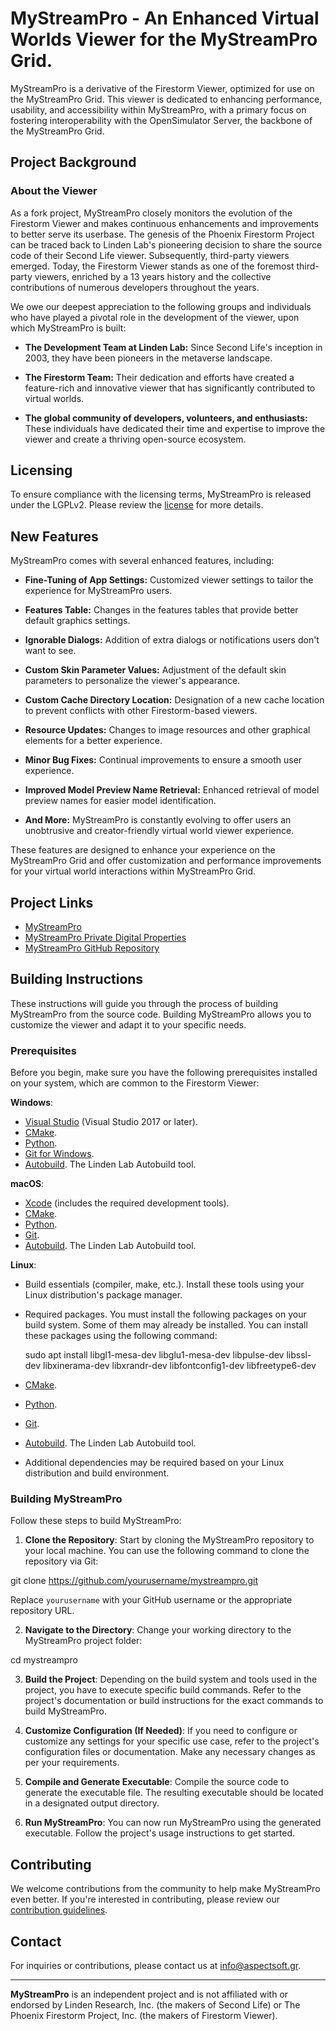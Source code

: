 # MyStreamPro - An Enhanced Virtual Worlds Viewer for the MyStreamPro Grid.

MyStreamPro is a derivative of the Firestorm Viewer, optimized for use on the MyStreamPro Grid. This viewer is dedicated to enhancing performance, usability, and accessibility within MyStreamPro, with a primary focus on fostering interoperability with the OpenSimulator Server, the backbone of the MyStreamPro Grid.

## Project Background

### About the Viewer

As a fork project, MyStreamPro closely monitors the evolution of the Firestorm Viewer and makes continuous enhancements and improvements to better serve its userbase. The genesis of the Phoenix Firestorm Project can be traced back to Linden Lab's pioneering decision to share the source code of their Second Life viewer. Subsequently, third-party viewers emerged. Today, the Firestorm Viewer stands as one of the foremost third-party viewers, enriched by a 13 years history and the collective contributions of numerous developers throughout the years. 

We owe our deepest appreciation to the following groups and individuals who have played a pivotal role in the development of the viewer, upon which MyStreamPro is built:

- **The Development Team at Linden Lab:** Since Second Life's inception in 2003, they have been pioneers in the metaverse landscape.

- **The Firestorm Team:** Their dedication and efforts have created a feature-rich and innovative viewer that has significantly contributed to virtual worlds.

- **The global community of developers, volunteers, and enthusiasts:** These individuals have dedicated their time and expertise to improve the viewer and create a thriving open-source ecosystem.

## Licensing 

To ensure compliance with the licensing terms, MyStreamPro is released under the LGPLv2. Please review the [license](LICENSE) for more details.

## New Features

MyStreamPro comes with several enhanced features, including:

- **Fine-Tuning of App Settings:** Customized viewer settings to tailor the experience for MyStreamPro users.

- **Features Table:** Changes in the features tables that provide better default graphics settings.

- **Ignorable Dialogs:** Addition of extra dialogs or notifications users don't want to see.

- **Custom Skin Parameter Values:** Adjustment of the default skin parameters to personalize the viewer's appearance.

- **Custom Cache Directory Location:** Designation of a new cache location to prevent conflicts with other Firestorm-based viewers.

- **Resource Updates:** Changes to image resources and other graphical elements for a better experience.

- **Minor Bug Fixes:** Continual improvements to ensure a smooth user experience.

- **Improved Model Preview Name Retrieval:** Enhanced retrieval of model preview names for easier model identification.

- **And More:** MyStreamPro is constantly evolving to offer users an unobtrusive and creator-friendly virtual world viewer experience.

These features are designed to enhance your experience on the MyStreamPro Grid and offer customization and performance improvements for your virtual world interactions within MyStreamPro Grid.


## Project Links
- [MyStreamPro](https://mystreampro.com)
- [MyStreamPro Private Digital Properties](https://mystreampro.com/workspace/en/)
- [MyStreamPro GitHub Repository](https://github.com/maestroaspect/mystreampro)


## Building Instructions

These instructions will guide you through the process of building MyStreamPro from the source code. Building MyStreamPro allows you to customize the viewer and adapt it to your specific needs.

### Prerequisites

Before you begin, make sure you have the following prerequisites installed on your system, which are common to the Firestorm Viewer:

**Windows**:
- [Visual Studio](https://visualstudio.microsoft.com/downloads/) (Visual Studio 2017 or later).
- [CMake](https://cmake.org/download/).
- [Python](https://www.python.org/downloads/).		
- [Git for Windows](https://gitforwindows.org/).
- [Autobuild](https://wiki.secondlife.com/wiki/Autobuild). The Linden Lab Autobuild tool.


**macOS**:
- [Xcode](https://developer.apple.com/xcode/) (includes the required development tools).
- [CMake](https://cmake.org/download/).
- [Python](https://www.python.org/downloads/).
- [Git](https://git-scm.com/download/mac).
- [Autobuild](https://wiki.secondlife.com/wiki/Autobuild). The Linden Lab Autobuild tool.


**Linux**:
- Build essentials (compiler, make, etc.). Install these tools using your Linux distribution's package manager.
- Required packages. You must install the following packages on your build system. Some of them may already be installed. You can install these packages using the following command:

  sudo apt install libgl1-mesa-dev libglu1-mesa-dev libpulse-dev libssl-dev libxinerama-dev libxrandr-dev libfontconfig1-dev libfreetype6-dev

- [CMake](https://cmake.org/download/).
- [Python](https://www.python.org/downloads/).
- [Git](https://git-scm.com/download/linux).
- [Autobuild](https://wiki.secondlife.com/wiki/Autobuild). The Linden Lab Autobuild tool.
- Additional dependencies may be required based on your Linux distribution and build environment.


### Building MyStreamPro

Follow these steps to build MyStreamPro:

1. **Clone the Repository**: Start by cloning the MyStreamPro repository to your local machine. You can use the following command to clone the repository via Git:

git clone https://github.com/yourusername/mystreampro.git

Replace `yourusername` with your GitHub username or the appropriate repository URL.

2. **Navigate to the Directory**: Change your working directory to the MyStreamPro project folder:

cd mystreampro

3. **Build the Project**: Depending on the build system and tools used in the project, you have to execute specific build commands. Refer to the project's documentation or build instructions for the exact commands to build MyStreamPro.

4. **Customize Configuration (If Needed)**: If you need to configure or customize any settings for your specific use case, refer to the project's configuration files or documentation. Make any necessary changes as per your requirements.

5. **Compile and Generate Executable**: Compile the source code to generate the executable file. The resulting executable should be located in a designated output directory.

6. **Run MyStreamPro**: You can now run MyStreamPro using the generated executable. Follow the project's usage instructions to get started.

## Contributing

We welcome contributions from the community to help make MyStreamPro even better. If you're interested in contributing, please review our [contribution guidelines](CONTRIBUTING.md).

## Contact

For inquiries or contributions, please contact us at info@aspectsoft.gr.

---

**MyStreamPro** is an independent project and is not affiliated with or endorsed by Linden Research, Inc. (the makers of Second Life) or The Phoenix Firestorm Project, Inc. (the makers of Firestorm Viewer).
